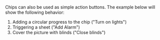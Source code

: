 Chips can also be used as simple action buttons. The example below will show the
following behavior:

1. Adding a circular progress to the chip ("Turn on lights")
2. Triggering a sheet ("Add Alarm")
3. Cover the picture with blinds ("Close blinds")
